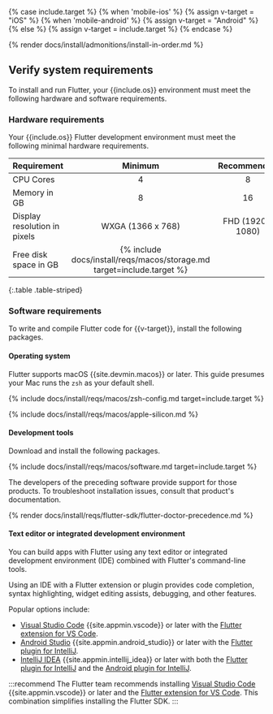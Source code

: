 {% case include.target %}
{% when 'mobile-ios' %}
{% assign v-target = "iOS" %}
{% when 'mobile-android' %}
{% assign v-target = "Android" %}
{% else %}
{% assign v-target = include.target %}
{% endcase %}

{% render docs/install/admonitions/install-in-order.md %}

## Verify system requirements

To install and run Flutter,
your {{include.os}} environment must meet the following hardware
and software requirements.

### Hardware requirements

Your {{include.os}} Flutter development environment must meet the following
minimal hardware requirements.

<div class="table-wrapper">

|     Requirement              |                                    Minimum                               |    Recommended      |
|:-----------------------------|:------------------------------------------------------------------------:|:-------------------:|
| CPU Cores                    | 4                                                                        | 8                   |
| Memory in GB                 | 8                                                                        | 16                  |
| Display resolution in pixels | WXGA (1366 x 768)                                                        | FHD (1920 x 1080)   |
| Free disk space in GB        | {% include docs/install/reqs/macos/storage.md target=include.target %}

{:.table .table-striped}

</div>

### Software requirements

To write and compile Flutter code for {{v-target}},
install the following packages.

#### Operating system

Flutter supports macOS {{site.devmin.macos}} or later.
This guide presumes your Mac runs the `zsh` as your default shell.

{% include docs/install/reqs/macos/zsh-config.md target=include.target %}

{% include docs/install/reqs/macos/apple-silicon.md %}

#### Development tools

Download and install the following packages.

{% include docs/install/reqs/macos/software.md target=include.target %}

The developers of the preceding software provide support for those products.
To troubleshoot installation issues, consult that product's documentation.

{% render docs/install/reqs/flutter-sdk/flutter-doctor-precedence.md %}

#### Text editor or integrated development environment

You can build apps with Flutter using any text editor or
integrated development environment (IDE) combined with
Flutter's command-line tools.

Using an IDE with a Flutter extension or plugin provides code completion,
syntax highlighting, widget editing assists, debugging, and other features.

Popular options include:

* [Visual Studio Code][] {{site.appmin.vscode}} or later
  with the [Flutter extension for VS Code][].
* [Android Studio][] {{site.appmin.android_studio}} or later
  with the [Flutter plugin for IntelliJ][].
* [IntelliJ IDEA][] {{site.appmin.intellij_idea}} or later
  with both the [Flutter plugin for IntelliJ][] and
  the [Android plugin for IntelliJ][].

:::recommend
The Flutter team recommends installing
[Visual Studio Code][] {{site.appmin.vscode}} or later and the
[Flutter extension for VS Code][].
This combination simplifies installing the Flutter SDK.
:::

[Android Studio]: https://developer.android.com/studio/install
[IntelliJ IDEA]: https://www.jetbrains.com/help/idea/installation-guide.html
[Visual Studio Code]: https://code.visualstudio.com/docs/setup/mac
[Flutter extension for VS Code]: https://marketplace.visualstudio.com/items?itemName=Dart-Code.flutter
[Flutter plugin for IntelliJ]: https://plugins.jetbrains.com/plugin/9212-flutter
[Android plugin for IntelliJ]: https://plugins.jetbrains.com/plugin/22989-android
